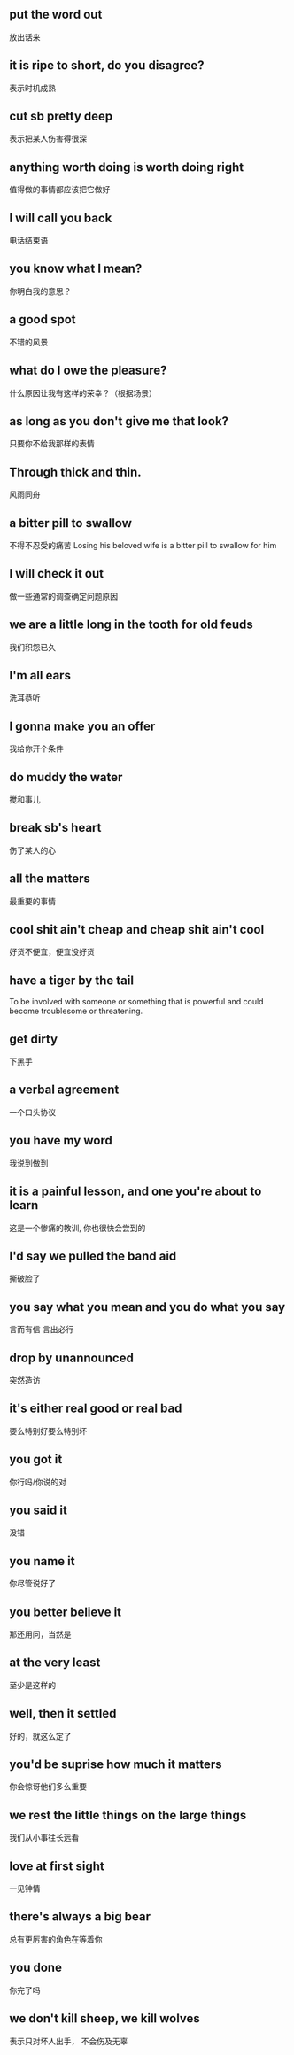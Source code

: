 ## put the word out
放出话来
## it is ripe to short, do you disagree?
表示时机成熟
## cut sb pretty deep
表示把某人伤害得很深
## anything worth doing is worth doing right
值得做的事情都应该把它做好
## I will call you back
电话结束语
## you know what I mean?
你明白我的意思？
## a good spot
不错的风景
## what do I owe the pleasure?
什么原因让我有这样的荣幸？（根据场景）
## as long as you don't give me that look?
只要你不给我那样的表情
## Through thick and thin.
风雨同舟
## a bitter pill to swallow
不得不忍受的痛苦
Losing his beloved wife is a bitter pill to swallow for him
## I will check it out
做一些通常的调查确定问题原因
## we are a little long in the tooth for old feuds
我们积怨已久
## I'm all ears
洗耳恭听
## I gonna make you an offer
我给你开个条件
## do muddy the water
搅和事儿
## break sb's heart 
伤了某人的心
## all the matters
最重要的事情
## cool shit ain't cheap and cheap shit ain't cool
好货不便宜，便宜没好货
## have a tiger by the tail
To be involved with someone or something that is powerful and could become troublesome or threatening.
## get dirty
下黑手
## a verbal agreement
一个口头协议
## you have my word
我说到做到
## it is a painful lesson, and one you're about to learn
这是一个惨痛的教训, 你也很快会尝到的
## I'd say we pulled the band aid
撕破脸了
## you say what you mean and you do what you say
言而有信 言出必行
## drop by unannounced
突然造访
## it's either real good or real bad
要么特别好要么特别坏
## you got it
你行吗/你说的对
## you said it
没错
## you name it
你尽管说好了
## you better believe it
那还用问，当然是
## at the very least
至少是这样的
## well, then it settled
好的，就这么定了
## you'd be suprise how much it matters
你会惊讶他们多么重要
## we rest the little things on the large things
我们从小事往长远看
## love at first sight
一见钟情
## there's always a big bear
总有更厉害的角色在等着你
## you done
你完了吗
## we don't kill sheep, we kill wolves
表示只对坏人出手， 不会伤及无辜


